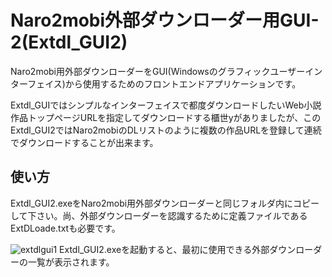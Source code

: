 # Naro2mobi外部ダウンローダー用GUI-2(Extdl_GUI2)
Naro2mobi用外部ダウンローダーをGUI(Windowsのグラフィックユーザーインターフェイス)から使用するためのフロントエンドアプリケーションです。

Extdl_GUIではシンプルなインターフェイスで都度ダウンロードしたいWeb小説作品トップページURLを指定してダウンロードする櫃世yがありましたが、このExtdl_GUI2ではNaro2mobiのDLリストのように複数の作品URLを登録して連続でダウンロードすることが出来ます。

## 使い方
Extdl_GUI2.exeをNaro2mobi用外部ダウンローダーと同じフォルダ内にコピーして下さい。尚、外部ダウンローダーを認識するために定義ファイルであるExtDLoade.txtも必要です。

![extdlgui1](https://github.com/user-attachments/assets/0557d2fe-3492-4e3e-ab04-d560c83ad187)
Extdl_GUI2.exeを起動すると、最初に使用できる外部ダウンローダーの一覧が表示されます。
